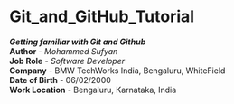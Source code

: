 # Git_and_GitHub_Tutorial
**_Getting familiar with Git and Github_**
<br>
**Author** - *Mohammed Sufyan* 
<br>
**Job Role** -  *Software Developer*
<br>
**Company** - BMW TechWorks India, Bengaluru, WhiteField
<br>
**Date of Birth** - 06/02/2000
<br>
**Work Location** - Bengaluru, Karnataka, India